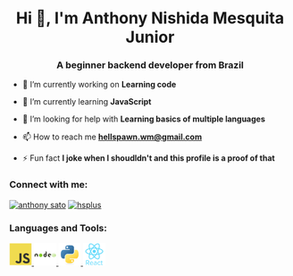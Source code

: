 <h1 align="center">Hi 👋, I'm Anthony Nishida Mesquita Junior</h1>
<h3 align="center">A beginner backend developer from Brazil</h3>

- 🔭 I’m currently working on **Learning code**

- 🌱 I’m currently learning **JavaScript**

- 🤝 I’m looking for help with **Learning basics of multiple languages**

- 📫 How to reach me **hellspawn.wm@gmail.com**

- ⚡ Fun fact **I joke when I shoudldn't and this profile is a proof of that**

<h3 align="left">Connect with me:</h3>
<p align="left">
<a href="https://linkedin.com/in/anthony sato" target="blank"><img align="center" src="https://raw.githubusercontent.com/rahuldkjain/github-profile-readme-generator/master/src/images/icons/Social/linked-in-alt.svg" alt="anthony sato" height="30" width="40" /></a>
<a href="https://instagram.com/hsplus" target="blank"><img align="center" src="https://raw.githubusercontent.com/rahuldkjain/github-profile-readme-generator/master/src/images/icons/Social/instagram.svg" alt="hsplus" height="30" width="40" /></a>
</p>

<h3 align="left">Languages and Tools:</h3>
<p align="left"> <a href="https://developer.mozilla.org/en-US/docs/Web/JavaScript" target="_blank" rel="noreferrer"> <img src="https://raw.githubusercontent.com/devicons/devicon/master/icons/javascript/javascript-original.svg" alt="javascript" width="40" height="40"/> </a> <a href="https://nodejs.org" target="_blank" rel="noreferrer"> <img src="https://raw.githubusercontent.com/devicons/devicon/master/icons/nodejs/nodejs-original-wordmark.svg" alt="nodejs" width="40" height="40"/> </a> <a href="https://www.python.org" target="_blank" rel="noreferrer"> <img src="https://raw.githubusercontent.com/devicons/devicon/master/icons/python/python-original.svg" alt="python" width="40" height="40"/> </a> <a href="https://reactjs.org/" target="_blank" rel="noreferrer"> <img src="https://raw.githubusercontent.com/devicons/devicon/master/icons/react/react-original-wordmark.svg" alt="react" width="40" height="40"/> </a> </p>
